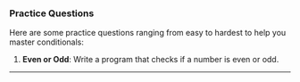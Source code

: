 ### **Practice Questions**

Here are some practice questions ranging from easy to hardest to help you master conditionals:

1. **Even or Odd**: Write a program that checks if a number is even or odd.
---
